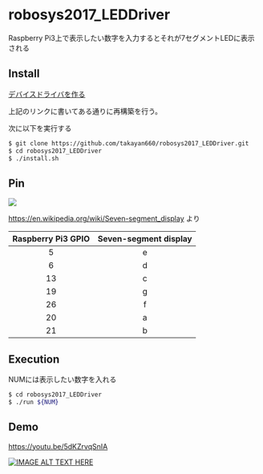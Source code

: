 # robosys2017_LEDDriver
Raspberry Pi3上で表示したい数字を入力するとそれが7セグメントLEDに表示される

## Install
[デバイスドライバを作る](https://github.com/ryuichiueda/robosys2017/blob/master/05.md#%E3%83%87%E3%83%90%E3%82%A4%E3%82%B9%E3%83%89%E3%83%A9%E3%82%A4%E3%83%90%E3%82%92%E4%BD%9C%E3%82%8B)

上記のリンクに書いてある通りに再構築を行う。

次に以下を実行する

```bash
$ git clone https://github.com/takayan660/robosys2017_LEDDriver.git
$ cd robosys2017_LEDDriver
$ ./install.sh
```

## Pin
![](https://upload.wikimedia.org/wikipedia/commons/thumb/0/02/7_segment_display_labeled.svg/300px-7_segment_display_labeled.svg.png)

https://en.wikipedia.org/wiki/Seven-segment_display より

| Raspberry Pi3 GPIO  | Seven-segment display |
|:-------------------:|:---------------------:|
| 5                   | e                     |
| 6                   | d                     |
| 13                  | c                     |
| 19                  | g                     |
| 26                  | f                     |
| 20                  | a                     |
| 21                  | b                     |

## Execution
NUMには表示したい数字を入れる
```bash
$ cd robosys2017_LEDDriver
$ ./run ${NUM}
```

## Demo
https://youtu.be/5dKZrvqSnIA

[![IMAGE ALT TEXT HERE](http://img.youtube.com/vi/5dKZrvqSnIA/0.jpg)](http://www.youtube.com/watch?v=5dKZrvqSnIA)
